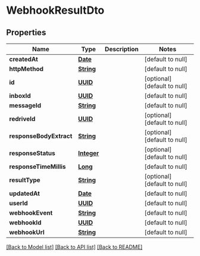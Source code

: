 # WebhookResultDto
## Properties

Name | Type | Description | Notes
------------ | ------------- | ------------- | -------------
**createdAt** | [**Date**](DateTime) |  | [default to null]
**httpMethod** | [**String**](string) |  | [default to null]
**id** | [**UUID**](UUID) |  | [optional] [default to null]
**inboxId** | [**UUID**](UUID) |  | [default to null]
**messageId** | [**String**](string) |  | [default to null]
**redriveId** | [**UUID**](UUID) |  | [optional] [default to null]
**responseBodyExtract** | [**String**](string) |  | [optional] [default to null]
**responseStatus** | [**Integer**](integer) |  | [optional] [default to null]
**responseTimeMillis** | [**Long**](long) |  | [default to null]
**resultType** | [**String**](string) |  | [optional] [default to null]
**updatedAt** | [**Date**](DateTime) |  | [default to null]
**userId** | [**UUID**](UUID) |  | [default to null]
**webhookEvent** | [**String**](string) |  | [default to null]
**webhookId** | [**UUID**](UUID) |  | [default to null]
**webhookUrl** | [**String**](string) |  | [default to null]

[[Back to Model list]](../README#documentation-for-models) [[Back to API list]](../README#documentation-for-api-endpoints) [[Back to README]](../README)

